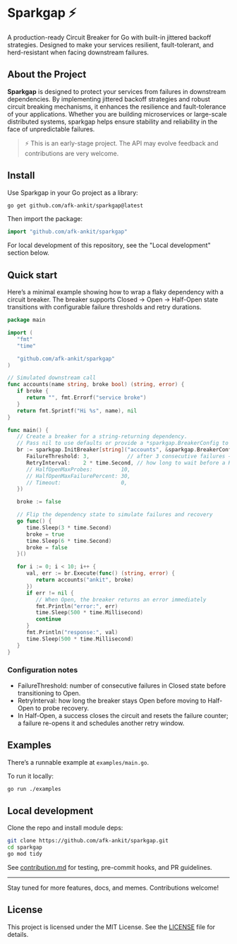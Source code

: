 # Sparkgap ⚡

A production-ready Circuit Breaker for Go with built-in jittered backoff strategies. Designed to make your services resilient, fault-tolerant, and herd-resistant when facing downstream failures.

## About the Project

**Sparkgap** is designed to protect your services from failures in downstream dependencies. By implementing jittered backoff strategies and robust circuit breaking mechanisms, it enhances the resilience and fault-tolerance of your applications. Whether you are building microservices or large-scale distributed systems, sparkgap helps ensure stability and reliability in the face of unpredictable failures.

> ⚡ This is an early-stage project. The API may evolve feedback and contributions are very welcome.

## Install

Use Sparkgap in your Go project as a library:

```sh
go get github.com/afk-ankit/sparkgap@latest
```

Then import the package:

```go
import "github.com/afk-ankit/sparkgap"
```

For local development of this repository, see the "Local development" section below.

## Quick start

Here’s a minimal example showing how to wrap a flaky dependency with a circuit breaker. The breaker supports Closed → Open → Half-Open state transitions with configurable failure thresholds and retry durations.

```go
package main

import (
   "fmt"
   "time"

   "github.com/afk-ankit/sparkgap"
)

// Simulated downstream call
func accounts(name string, broke bool) (string, error) {
   if broke {
      return "", fmt.Errorf("service broke")
   }
   return fmt.Sprintf("Hi %s", name), nil
}

func main() {
   // Create a breaker for a string-returning dependency.
   // Pass nil to use defaults or provide a *sparkgap.BreakerConfig to customize.
   br := sparkgap.InitBreaker[string]("accounts", &sparkgap.BreakerConfig{
      FailureThreshold: 3,            // after 3 consecutive failures → Open
      RetryInterval:    2 * time.Second, // how long to wait before a Half-Open probe
      // HalfOpenMaxProbes:         10,
      // HalfOpenMaxFailurePercent: 30,
      // Timeout:                   0,
   })

   broke := false

   // Flip the dependency state to simulate failures and recovery
   go func() {
      time.Sleep(3 * time.Second)
      broke = true
      time.Sleep(6 * time.Second)
      broke = false
   }()

   for i := 0; i < 10; i++ {
      val, err := br.Execute(func() (string, error) {
         return accounts("ankit", broke)
      })
      if err != nil {
         // When Open, the breaker returns an error immediately
         fmt.Println("error:", err)
         time.Sleep(500 * time.Millisecond)
         continue
      }
      fmt.Println("response:", val)
      time.Sleep(500 * time.Millisecond)
   }
}
```

### Configuration notes

- FailureThreshold: number of consecutive failures in Closed state before transitioning to Open.
- RetryInterval: how long the breaker stays Open before moving to Half-Open to probe recovery.
- In Half-Open, a success closes the circuit and resets the failure counter; a failure re-opens it and schedules another retry window.

## Examples

There’s a runnable example at `examples/main.go`.

To run it locally:

```sh
go run ./examples
```

## Local development

Clone the repo and install module deps:

```sh
git clone https://github.com/afk-ankit/sparkgap.git
cd sparkgap
go mod tidy
```

See [contribution.md](contribution.md) for testing, pre-commit hooks, and PR guidelines.

---

Stay tuned for more features, docs, and memes. Contributions welcome!

## License

This project is licensed under the MIT License. See the [LICENSE](LICENSE) file for details.

